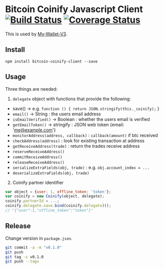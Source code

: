 # Bitcoin Coinify Javascript Client [![Build Status](https://travis-ci.org/blockchain/bitcoin-coinify-client.png?branch=master)](https://travis-ci.org/blockchain/bitcoin-coinify-client) [![Coverage Status](https://coveralls.io/repos/blockchain/bitcoin-coinify-client/badge.svg?branch=master&service=github)](https://coveralls.io/github/blockchain/bitcoin-coinify-client?branch=master)

This is used by [My-Wallet-V3](https://github.com/blockchain/My-Wallet-V3/).

## Install

`npm install bitcoin-coinify-client --save`

## Usage

Three things are needed:

1. `delegate` object with functions that provide the following:
 * save() -> e.g. `function () { return JSON.stringify(this._coinify);` }
 * `email()` -> String : the users email address
 * `isEmailVerified()` -> Boolean : whether the users email is verified
 * `getEmailToken()` -> stringify : JSON web token {email: 'me@example.com'}
 * `monitorAddress(address, callback)` : `callback(amount)` if btc received
 * `checkAddress(address)` : look for existing transaction at address
 * `getReceiveAddress(trade)` : return the trades receive address
 * `reserveReceiveAddress()`
 * `commitReceiveAddress()`
 * `releaseReceiveAddress()`
 * `serializeExtraFields(obj, trade)` : e.g. `obj.account_index = ...`
 * `deserializeExtraFields(obj, trade)`

2. Coinify partner identifier

```js
var object = {user: 1, offline_token: 'token'};
var coinify = new Coinify(object, delegate);
coinify.partnerId = ...;
coinify.delegate.save.bind(coinify.delegate)();
// "{"user":1,"offline_token":"token"}"
```

## Release

Change version in `package.json`.

```sh
git commit -a -m "v0.1.0"
git push
git tag -s v0.1.0
git push --tags
```
